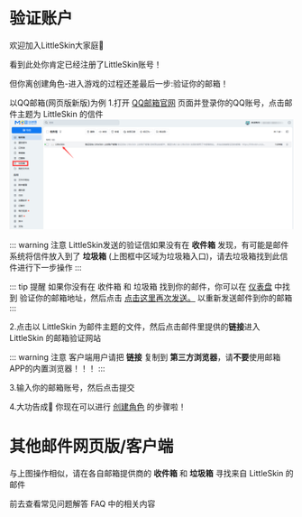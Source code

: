 # 验证账户

欢迎加入LittleSkin大家庭🎉

看到此处你肯定已经注册了LittleSkin账号！

但你离创建角色-进入游戏的过程还差最后一步:验证你的邮箱！

以QQ邮箱(网页版新版)为例
1.打开 [<BSSection><FA :icon="faEnvelope" /> QQ邮箱官网</BSSection>](https://mail.qq.com) 页面并登录你的QQ账号，点击邮件主题为 <BSSection>LittleSkin</BSSection> 的信件
![open-page](./assets/mailverify/QQMail-MainPage-New.webp)

::: warning 注意
LittleSkin发送的验证信如果没有在 **收件箱** 发现，有可能是邮件系统将信件放入到了 **垃圾箱** (上图框中区域为垃圾箱入口)，请去垃圾箱找到此信件进行下一步操作
:::

::: tip 提醒
如果你没有在 收件箱 和 垃圾箱 找到你的邮件，你可以在 [<BSSection><FA :icon="faTachometer" /> 仪表盘</BSSection>](https://littleskin.cn/user) 中找到 <BSSection><FA :icon="faEnvelope" /> 验证你的邮箱地址</BSSection>，然后点击 <u>点击这里再次发送。</u> 以重新发送邮件到你的邮箱
:::

2.点击以 <BSSection>LittleSkin</BSSection> 为邮件主题的文件，然后点击邮件里提供的**链接**进入 <BSSection>LittleSkin</BSSection> 的邮箱验证网站

::: warning 注意
客户端用户请把 **链接** 复制到 **第三方浏览器**，请**不要**使用邮箱APP的内置浏览器！！！
:::

3.输入你的邮箱账号，然后点击<BSSection>提交</BSSection>

4.大功告成🎉
你现在可以进行 [<BSSection><FA :icon="faUsers" /> 创建角色</BSSection>](https://littleskin.cn/user/player) 的步骤啦！

# 其他邮件网页版/客户端

与上图操作相似，请在各自邮箱提供商的 **收件箱** 和 **垃圾箱** 寻找来自 <BSSection>LittleSkin</BSSection> 的邮件

<NCard title="😢 忘记密码了怎么办？" link="/faq/site#forgot-password" >
前去查看常见问题解答 FAQ 中的相关内容
</NCard>
